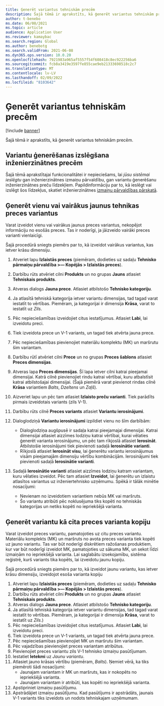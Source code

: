 ```yaml
---
title: Ģenerēt variantus tehniskām precēm
description: Šajā tēmā ir aprakstīts, kā ģenerēt variantus tehniskām precēm
author: t-benebo
ms.date: 06/08/2021
ms.topic: article
audience: Application User
ms.reviewer: kamaybac
ms.search.region: Global
ms.author: benebotg
ms.search.validFrom: 2021-06-08
ms.dyn365.ops.version: 10.0.20
ms.openlocfilehash: 7921983a965af5557f54f608418c8ec922256ba6
ms.sourcegitcommit: fcb8a3419e3597fe855cae9eb21333698518c2c7
ms.translationtype: MT
ms.contentlocale: lv-LV
ms.lasthandoff: 02/09/2022
ms.locfileid: "8103642"
---
```

# <a name="generate-variants-for-engineering-products"></a>Ģenerēt variantus tehniskām precēm

[!include [banner](../includes/banner.md)]

Šajā tēmā ir aprakstīts, kā ģenerēt variantus tehniskām precēm.

## <a name="turn-variant-generation-for-engineering-products-on-or-off"></a>Variantu ģenerēšanas izslēgšana inženierzinātnes precēm

Šajā tēmā aprakstītajai funkcionalitātei ir nepieciešams, lai *jūsu* *sistēmai ieslēgtu* gan inženierzinātnes izmaiņu pārvaldību, gan variantu ģenerēšanu inženierzinātnes preču līdzekļiem. Papildinformāciju par to, kā ieslēgt vai izslēgt šos līdzekļus, skatiet inženierzinātnes [izmaiņu pārvaldības pārskatā](product-engineering-overview.md).

## <a name="generate-one-or-more-new-variants-of-an-engineering-product"></a>Ģenerēt vienu vai vairākus jaunus tehnikas preces variantus

Varat izveidot vienu vai vairākus jaunus preces variantus, nekopējot informāciju no esošās preces. Tas ir noderīgi, ja jāizveido vairāki preces varianti vienlaicīgi.

Šajā procedūrā sniegts piemērs par to, kā izveidot vairākus variantus, kas ietver krāsu dimensiju.

1. Atveriet lapu **Izlaistās preces** (piemēram, dodieties uz sadaļu **Tehnisko pārmaiņu pārvaldība \>— Kopējās \> Izlaistās preces**).
1. Darbību rūts atvēriet cilni **Produkts** un no grupas **Jauns** atlasiet **Tehniskais produkts**.
1. Atveras dialogs **Jauna prece**. Atlasiet atbilstošo **Tehnisko kategoriju**.
1. Ja atlasītā tehniskā kategorija ietver variantu dimensijas, tad tagad varat iestatīt to vērtības. Piemēram, ja kategorijai ir dimensija **Krāsa**, varat to iestatīt uz *Zils*.
1. Pēc nepieciešamības izveidojiet citus iestatījumus. Atlasiet **Labi**, lai izveidotu preci.
1. Tiek izveidota prece un V-1 variants, un tagad tiek atvērta jauna prece.
1. Pēc nepieciešamības pievienojiet materiālu komplektu (MK) un maršrutu šim variantam.
1. Darbību rūtī atvēriet cilni **Prece** un no grupas **Preces šablons** atlasiet **Preces dimensijas**.
1. Atveras lapa **Preces dimensijas**. Šī lapa ietver cilni katrai pieejamai dimensijai. Katrā cilnē pievienojiet rindu katrai vērtībai, kuru atbalstīsit katrai atbilstošajai dimensijai. (Šajā piemērā varat pievienot rindas cilnē **Krāsa** variantiem *Balts*, *Dzeltens* un *Zaļš*).
1. Aizveriet lapu un pēc tam atlasiet **Izlaisto preču varianti**. Tiek parādīts pirmais izveidotais variants (zils V-1).
1. Darbību rūts cilnē **Preces variants** atlasiet **Variantu ierosinājumi**.
1. Dialoglodziņā **Variantu ierosinājumi** izpildiet vienu no šīm darbībām:

    - Dialoglodziņa augšpusē ir sadaļa katrai pieejamajai dimensijai. Katrai dimensijai atlasiet aizzīmes lodziņu katrai vērtībai, kurai vēlaties ģenerēt varianta ierosinājumu, un pēc tam rīkjoslā atlasiet **Ierosināt**. Atbilstošie ierosinājumi tiek pievienoti sadaļā **Ierosinātie varianti**.
    - Rīkjoslā atlasiet **Ierosināt visu**, lai ģenerētu variantu ierosinājumus visām pieejamajām dimensiju vērtību kombinācijām. Ierosinājumi tiek pievienoti sadaļā **Ierosinātie varianti**.

1. Sadaļā **Ierosinātie varianti** atlasiet aizzīmes lodziņu katram variantam, kuru vēlaties izveidot. Pēc tam atlasiet **Izveidot**, lai ģenerētu un izlaistu atlasītos variantus uz inženiertehnisko uzņēmumu. Spēkā ir tālāk minētie nosacījumi:

    - Nevienam no izveidotiem variantiem nebūs MK vai maršruts.
    - Šo variantu atribūti pēc noklusējuma tiks kopēti no tehniskās kategorijas un netiks kopēti no iepriekšējā varianta.

## <a name="generate-a-variant-as-a-copy-of-another-product-variant"></a>Ģenerēt variantu kā cita preces varianta kopiju

Varat izveidot preces variantu, pamatojoties uz citu preces variantu. Materiālu komplekts (MK) un maršruts no avota preces varianta tiek kopēti uz jauno variantu. Tas var būt noderīgi diskrētiem ražošanas produktiem, kur var būt noderīgi izveidot MK, pamatojoties uz sākuma MK, un sekot līdzi izmaiņām no iepriekšējā varianta. Lai saglabātu izsekojamību, sistēma reģistrē, kurš variants tika kopēts, lai izveidotu jaunu kopiju.

Šajā procedūrā sniegts piemērs par to, kā izveidot jaunu variantu, kas ietver krāsu dimensiju, izveidojot esoša varianta kopiju

1. Atveriet lapu **Izlaistās preces** (piemēram, dodieties uz sadaļu **Tehnisko pārmaiņu pārvaldība \>— Kopējās \> Izlaistās preces**).
1. Darbību rūts atvēriet cilni **Produkts** un no grupas **Jauns** atlasiet **Tehniskais produkts**.
1. Atveras dialogs **Jauna prece**. Atlasiet atbilstošo **Tehnisko kategoriju**.
1. Ja atlasītā tehniskā kategorija ietver variantu dimensijas, tad tagad varat iestatīt to vērtības. Piemēram, ja kategorijai ir dimensija **Krāsa**, varat to iestatīt uz *Zils*.)
1. Pēc nepieciešamības izveidojiet citus iestatījumus. Atlasiet **Labi**, lai izveidotu preci.
1. Tiek izveidota prece un V-1 variants, un tagad tiek atvērta jauna prece.
1. Pēc nepieciešamības pievienojiet MK un maršrutu šim variantam.
1. Pēc vajadzības pievienojiet preces variantam atribūtus.
1. Pievienojiet preces variantu zils V-1 tehnisko izmaiņu pasūtījumam.
1. Iestatiet **Ietekmi** uz *Jaunu variantu*.
1. Atlasiet jauno krāsas vērtību (piemēram, *Balts*). Ņemiet vērā, ka tiks piemēroti šādi nosacījumi: 
    - Jaunajam variantam ir MK un maršruts, kas ir nokopēts no iepriekšējā varianta.
    - Jaunajam variantam ir atribūti, kas kopēti no iepriekšējā varianta.
1. Apstipriniet izmaiņu pasūtījumu.
1. Apstrādājiet izmaiņu pasūtījumu. Kad pasūtījums ir apstrādāts, jaunais V-1 variants tiks izveidots un nodots tehniskajam uzņēmumam.
